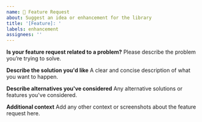 ```yaml
---
name: 🚀 Feature Request
about: Suggest an idea or enhancement for the library
title: '[Feature]: '
labels: enhancement
assignees: ''
---
```


**Is your feature request related to a problem?**
Please describe the problem you’re trying to solve.

**Describe the solution you'd like**
A clear and concise description of what you want to happen.

**Describe alternatives you've considered**
Any alternative solutions or features you've considered.

**Additional context**
Add any other context or screenshots about the feature request here.
